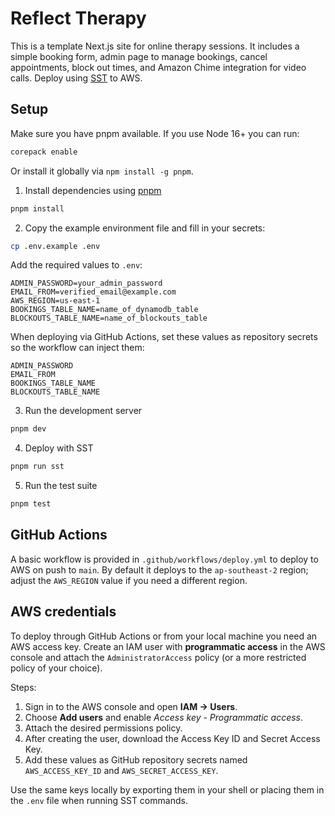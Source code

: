 # Reflect Therapy

This is a template Next.js site for online therapy sessions. It includes a simple booking form, admin page to manage bookings, cancel appointments, block out times, and Amazon Chime integration for video calls. Deploy using [SST](https://sst.dev) to AWS.

## Setup

Make sure you have pnpm available. If you use Node 16+ you can run:

```bash
corepack enable
```

Or install it globally via `npm install -g pnpm`.

1. Install dependencies using [pnpm](https://pnpm.io)

```bash
pnpm install
```

2. Copy the example environment file and fill in your secrets:

```bash
cp .env.example .env
```

Add the required values to `.env`:

```dotenv
ADMIN_PASSWORD=your_admin_password
EMAIL_FROM=verified_email@example.com
AWS_REGION=us-east-1
BOOKINGS_TABLE_NAME=name_of_dynamodb_table
BLOCKOUTS_TABLE_NAME=name_of_blockouts_table
```

When deploying via GitHub Actions, set these values as repository secrets so the workflow can inject them:

```
ADMIN_PASSWORD
EMAIL_FROM
BOOKINGS_TABLE_NAME
BLOCKOUTS_TABLE_NAME
```

3. Run the development server

```bash
pnpm dev
```

4. Deploy with SST

```bash
pnpm run sst
```

5. Run the test suite

```bash
pnpm test
```

## GitHub Actions

A basic workflow is provided in `.github/workflows/deploy.yml` to deploy to AWS on push to `main`.
By default it deploys to the `ap-southeast-2` region; adjust the `AWS_REGION` value if you need a different region.

## AWS credentials

To deploy through GitHub Actions or from your local machine you need an AWS access key.
Create an IAM user with **programmatic access** in the AWS console and attach the
`AdministratorAccess` policy (or a more restricted policy of your choice).

Steps:

1. Sign in to the AWS console and open **IAM → Users**.
2. Choose **Add users** and enable *Access key - Programmatic access*.
3. Attach the desired permissions policy.
4. After creating the user, download the Access Key ID and Secret Access Key.
5. Add these values as GitHub repository secrets named `AWS_ACCESS_KEY_ID` and `AWS_SECRET_ACCESS_KEY`.

Use the same keys locally by exporting them in your shell or placing them in the `.env` file when running SST commands.
